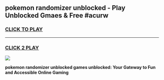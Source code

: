 
## pokemon randomizer unblocked - Play Unblocked Gmaes & Free #acurw
<h3>
<a href="https://news.freeplayer.one?title=pokemon_randomizer_unblocked&ref=03M">CLICK TO PLAY</a></h3>
<hr>

<h3>
<a href="https://news.freeplayer.one?title=pokemon_randomizer_unblocked&ref=03M">CLICK 2 PLAY</a>
  
</h3>

<a href="https://news.freeplayer.one?title=pokemon_randomizer_unblocked&ref=03M"><img src="https://clearcache.store/games.png"></a>


**pokemon randomizer unblocked games unblocked: Your Gateway to Fun and Accessible Online Gaming**
